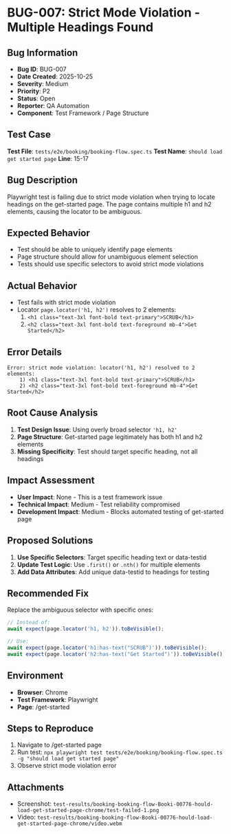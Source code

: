 # BUG-007: Strict Mode Violation - Multiple Headings Found

## Bug Information
- **Bug ID**: BUG-007
- **Date Created**: 2025-10-25
- **Severity**: Medium
- **Priority**: P2
- **Status**: Open
- **Reporter**: QA Automation
- **Component**: Test Framework / Page Structure

## Test Case
**Test File**: `tests/e2e/booking/booking-flow.spec.ts`
**Test Name**: `should load get started page`
**Line**: 15-17

## Bug Description
Playwright test is failing due to strict mode violation when trying to locate headings on the get-started page. The page contains multiple h1 and h2 elements, causing the locator to be ambiguous.

## Expected Behavior
- Test should be able to uniquely identify page elements
- Page structure should allow for unambiguous element selection
- Tests should use specific selectors to avoid strict mode violations

## Actual Behavior
- Test fails with strict mode violation
- Locator `page.locator('h1, h2')` resolves to 2 elements:
  1. `<h1 class="text-3xl font-bold text-primary">SCRUB</h1>`
  2. `<h2 class="text-3xl font-bold text-foreground mb-4">Get Started</h2>`

## Error Details
```
Error: strict mode violation: locator('h1, h2') resolved to 2 elements:
    1) <h1 class="text-3xl font-bold text-primary">SCRUB</h1>
    2) <h2 class="text-3xl font-bold text-foreground mb-4">Get Started</h2>
```

## Root Cause Analysis
1. **Test Design Issue**: Using overly broad selector `'h1, h2'`
2. **Page Structure**: Get-started page legitimately has both h1 and h2 elements
3. **Missing Specificity**: Test should target specific heading, not all headings

## Impact Assessment
- **User Impact**: None - This is a test framework issue
- **Technical Impact**: Medium - Test reliability compromised
- **Development Impact**: Medium - Blocks automated testing of get-started page

## Proposed Solutions
1. **Use Specific Selectors**: Target specific heading text or data-testid
2. **Update Test Logic**: Use `.first()` or `.nth()` for multiple elements
3. **Add Data Attributes**: Add unique data-testid to headings for testing

## Recommended Fix
Replace the ambiguous selector with specific ones:
```typescript
// Instead of:
await expect(page.locator('h1, h2')).toBeVisible();

// Use:
await expect(page.locator('h1:has-text("SCRUB")')).toBeVisible();
await expect(page.locator('h2:has-text("Get Started")')).toBeVisible();
```

## Environment
- **Browser**: Chrome
- **Test Framework**: Playwright
- **Page**: /get-started

## Steps to Reproduce
1. Navigate to /get-started page
2. Run test: `npx playwright test tests/e2e/booking/booking-flow.spec.ts -g "should load get started page"`
3. Observe strict mode violation error

## Attachments
- Screenshot: `test-results/booking-booking-flow-Booki-00776-hould-load-get-started-page-chrome/test-failed-1.png`
- Video: `test-results/booking-booking-flow-Booki-00776-hould-load-get-started-page-chrome/video.webm`
